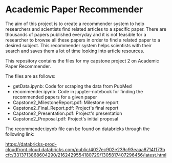# Academic Paper Recommender

The aim of this project is to create a recommender system to help researchers and scientists find related articles to a specific paper. There are thousands of papers published everyday and it is not feasible for a researcher to browse all these papers in order to find a related paper to a desired subject. This recommender system helps scientists with their search and saves them a lot of time looking into article resources. 

This repository contains the files for my capstone project 2 on Academic Paper Recommender.

The files are as follows:
- getData.ipynb: Code for scraping the data from PubMed
- recommender.ipynb:  Code in jupyter-notebook for finding the recommended papers for a given paper
- Capstone2_MilestoneReport.pdf: Milestone report
- Capstone2_Final_Report.pdf: Project's final report
- Capstone2_Presentation.pdf: Project's presentation
- Capstone2_Proposal.pdf: Project's initial proposal

The recommender.ipynb file can be found on databricks through the following link:

https://databricks-prod-cloudfront.cloud.databricks.com/public/4027ec902e239c93eaaa8714f173bcfc/3313713868604290/2162429554180729/1305817407296456/latest.html

